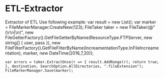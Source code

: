 # ETL-Extractor
Extractor of ETL
Use following example:
    var result = new List<string>();
    var marker = FileMarkerManager.CreateNew(123);
    FileTaker taker = new FileTaker(@"(\r\n|\n)",
        new FileGetterFactory().GetFileGetterByName(ResourceType.FTPServer, new string[] { user, pass }),
        new FileFilterFactory().GetFileFilterByName(IncreamentationType.InFileIncreamentation),
        marker,
        new DateTime(2016,7,20));

    var errors = taker.ExtractOnce(r => { result.AddRange(r); return true; }, destination, SearchOption.AllDirectories, ".fileExtension");
    FileMarkerManager.Save(marker);
